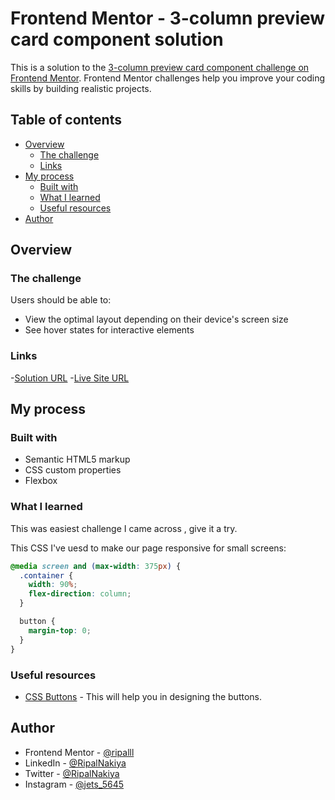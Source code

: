 # Frontend Mentor - 3-column preview card component solution

This is a solution to the [3-column preview card component challenge on Frontend Mentor](https://www.frontendmentor.io/challenges/3column-preview-card-component-pH92eAR2-). Frontend Mentor challenges help you improve your coding skills by building realistic projects.

## Table of contents

- [Overview](#overview)
  - [The challenge](#the-challenge)
  - [Links](#links)
- [My process](#my-process)
  - [Built with](#built-with)
  - [What I learned](#what-i-learned)
  - [Useful resources](#useful-resources)
- [Author](#author)

## Overview

### The challenge

Users should be able to:

- View the optimal layout depending on their device's screen size
- See hover states for interactive elements

### Links

-[Solution URL](https://your-solution-url.com) 
-[Live Site URL](https://ripalnakiya.github.io/FM-Project-7/)

## My process

### Built with

- Semantic HTML5 markup
- CSS custom properties
- Flexbox

### What I learned

This was easiest challenge I came across , give it a try.

This CSS I've uesd to make our page responsive for small screens:

```css
@media screen and (max-width: 375px) {
  .container {
    width: 90%;
    flex-direction: column;
  }

  button {
    margin-top: 0;
  }
}
```

### Useful resources

- [CSS Buttons](https://www.w3schools.com/css/css3_buttons.asp) - This will help you in designing the buttons.

## Author

- Frontend Mentor - [@ripalll](https://www.frontendmentor.io/profile/ripalll)
- LinkedIn - [@RipalNakiya](https://www.linkedin.com/in/ripal-nakiya-0a96a4203/)
- Twitter - [@RipalNakiya](https://twitter.com/RipalNakiya)
- Instagram - [@jets_5645](https://www.instagram.com/jets_5645/?hl=en)
